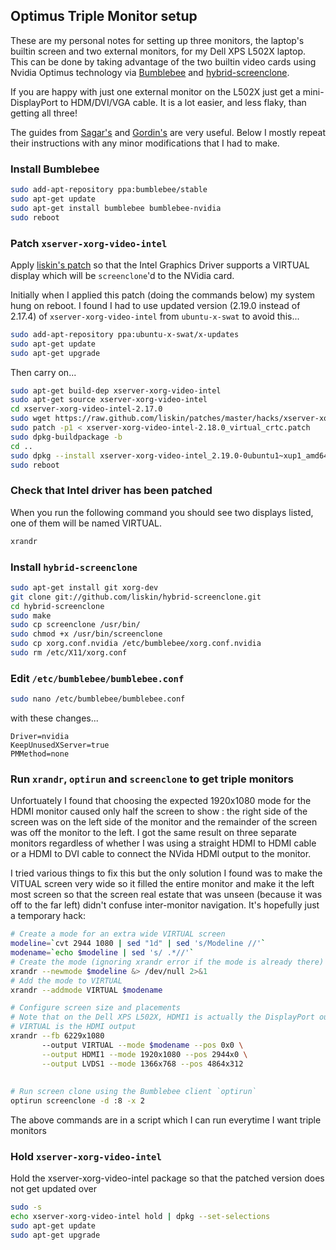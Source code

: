 ## Optimus Triple Monitor setup

These are my personal notes for setting up three monitors, the laptop's builtin 
screen and two external monitors, for my Dell XPS L502X laptop.
This can be done by taking advantage of the two builtin video cards using 
Nvidia Optimus technology via [Bumblebee](http://bumblebee-project.org/) and
[hybrid-screenclone](https://github.com/liskin/hybrid-screenclone).

If you are happy with just one external monitor on the L502X just get a mini-DisplayPort to HDM/DVI/VGA
cable. It is a lot easier, and less flaky, than getting all three!

The guides from [Sagar's](http://sagark.org/optimal-ubuntu-graphics-setup-for-thinkpads/) 
and [Gordin's](http://blog.gordin.de/post/optimus-guide) are very useful.
Below I mostly repeat their instructions with any minor modifications that I had to make.

### Install Bumblebee

```sh
sudo add-apt-repository ppa:bumblebee/stable
sudo apt-get update
sudo apt-get install bumblebee bumblebee-nvidia
sudo reboot
```

### Patch `xserver-xorg-video-intel`

Apply [liskin's patch](https://github.com/liskin/patches/blob/master/hacks/xserver-xorg-video-intel-2.18.0_virtual_crtc.patch) 
so that the Intel Graphics Driver supports a VIRTUAL display which will be `screenclone`'d to the NVidia card.

Initially when I applied this patch (doing the commands below) my system hung on reboot.
I found I had to use updated version (2.19.0 instead of 2.17.4) of `xserver-xorg-video-intel` 
from `ubuntu-x-swat` to avoid this...

```sh
sudo add-apt-repository ppa:ubuntu-x-swat/x-updates
sudo apt-get update
sudo apt-get upgrade
```

Then carry on...

```sh
sudo apt-get build-dep xserver-xorg-video-intel
sudo apt-get source xserver-xorg-video-intel
cd xserver-xorg-video-intel-2.17.0
sudo wget https://raw.github.com/liskin/patches/master/hacks/xserver-xorg-video-intel-2.18.0_virtual_crtc.patch
sudo patch -p1 < xserver-xorg-video-intel-2.18.0_virtual_crtc.patch
sudo dpkg-buildpackage -b
cd ..
sudo dpkg --install xserver-xorg-video-intel_2.19.0-0ubuntu1~xup1_amd64.deb
sudo reboot
```

### Check that Intel driver has been patched

When you run the following command you should see two displays listed, one of them will be named VIRTUAL.

```sh
xrandr
```

### Install `hybrid-screenclone`

```sh
sudo apt-get install git xorg-dev
git clone git://github.com/liskin/hybrid-screenclone.git
cd hybrid-screenclone
sudo make
sudo cp screenclone /usr/bin/
sudo chmod +x /usr/bin/screenclone
sudo cp xorg.conf.nvidia /etc/bumblebee/xorg.conf.nvidia
sudo rm /etc/X11/xorg.conf
```

### Edit `/etc/bumblebee/bumblebee.conf`

```sh
sudo nano /etc/bumblebee/bumblebee.conf
```

with these changes...

```
Driver=nvidia
KeepUnusedXServer=true
PMMethod=none
```


### Run `xrandr`, `optirun` and `screenclone` to get triple monitors

Unfortuately I found that choosing the expected 1920x1080 mode for the
HDMI monitor caused only half the screen to show : the right side of the 
screen was on the left side of the monitor and the remainder of the screen 
was off the monitor to the left. I got the same result on three separate monitors
regardless of whether I was using a straight HDMI to HDMI cable or a HDMI to DVI cable to
connect the NVida HDMI output to the monitor.

I tried various things to fix this but the only solution I found was to make the VITUAL
screen very wide so it filled the entire monitor and make it the left most screen so that the
screen real estate that was unseen (because it was off to the far left) didn't confuse inter-monitor
navigation. It's hopefully just a temporary hack:

```sh
# Create a mode for an extra wide VIRTUAL screen
modeline=`cvt 2944 1080 | sed "1d" | sed 's/Modeline //'`
modename=`echo $modeline | sed 's/ .*//'`
# Create the mode (ignoring xrandr error if the mode is already there)
xrandr --newmode $modeline &> /dev/null 2>&1
# Add the mode to VIRTUAL
xrandr --addmode VIRTUAL $modename

# Configure screen size and placements
# Note that on the Dell XPS L502X, HDMI1 is actually the DisplayPort output and
# VIRTUAL is the HDMI output
xrandr --fb 6229x1080
       --output VIRTUAL --mode $modename --pos 0x0 \
       --output HDMI1 --mode 1920x1080 --pos 2944x0 \
       --output LVDS1 --mode 1366x768 --pos 4864x312
       
       
# Run screen clone using the Bumblebee client `optirun`
optirun screenclone -d :8 -x 2
```

The above commands are in a script []() which I can run everytime I want triple monitors

### Hold `xserver-xorg-video-intel`

Hold the xserver-xorg-video-intel package so that the patched version does not get updated over

```sh
sudo -s
echo xserver-xorg-video-intel hold | dpkg --set-selections
sudo apt-get update
sudo apt-get upgrade
```

